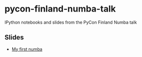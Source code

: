 # pycon-finland-numba-talk

IPython notebooks and slides from the PyCon Finland Numba talk

## Slides
* [My first numba](http://diezguerra.github.io/pycon-finland-numba-talk)
